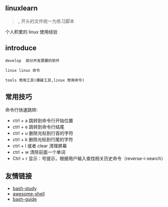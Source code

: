 linuxlearn
----
> _ 开头的文件统一为练习脚本

个人积累的 linux 使用经验


introduce
----

    develop  部分开发需要的软件
    
    linux linux 命令
    
    tools 常用工具(爆破工具,linux 常用命令)

常用技巧
----
命令行快速跳转:
- ctrl + a 跳转到命令行开始位置
- ctrl + e 跳转到命令行结尾
- ctrl + u 删除光标到行首的字符
- ctrl + k 删除光标到行尾的字符
- ctrl + l 或者 clear 清理屏幕
- ctrl + w 清除前面一个单词
- Ctrl + r 显示：号提示，根据用户输入查找相关历史命令（reverse-i-search）





友情链接
----

- [bash-study](https://github.com/zhangyouliang/bash-study)
- [awesome-shell](https://github.com/alebcay/awesome-shell/blob/master/README_ZH-CN.md)
- [bash-guide](https://github.com/Idnan/bash-guide)
